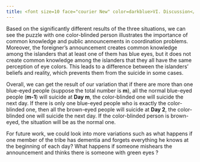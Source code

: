 ```yaml
---
title: <font size=10 face="courier New" color=darkblue>VI. Discussion</font>
---
```


Based on the significantly different results of the three situations, we can see the puzzle with one color-blinded person illustrates the importance of common knowledge and public announcements in coordination problems. Moreover, the foreigner’s announcement creates common knowledge among the islanders that at least one of them has blue eyes, but it does not create common knowledge among the islanders that they all have the same perception of eye colors. This leads to a difference between the islanders’ beliefs and reality, which prevents them from the suicide in some cases.

Overall, we can get the result of our variation that if there are more than one blue-eyed people (suppose the total number is **m**), all the normal blue-eyed people (**m-1**) will suicide at **Day m**, the color-blinded one will suicide the next day. If there is only one blue-eyed people who is exactly the color-blinded one, then all the brown-eyed people will suicide at **Day 2**, the color-blinded one will suicide the next day. If the color-blinded person is brown-eyed, the situation will be as the normal one.

For future work, we could look into more variations such as what happens if one member of the tribe has dementia and forgets everything he knows at
the beginning of each day? What happens if someone mishears the announcement and thinks there is someone with green eyes ?

